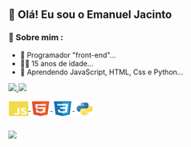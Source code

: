 ## 👋 Olá! Eu sou o Emanuel Jacinto
### 👀 Sobre mim :
- 📖 Programador "front-end"...
- 👦🏿 15 anos de idade...
- 🌱 Aprendendo JavaScript, HTML, Css e Python...
<div align="left">
  <a href="https://github.com/elzendev">
  <img height="42%" src="https://github-readme-stats.vercel.app/api?username=elzendev&show_icons=true&theme=radical&include_all_commits=true&count_private=true"/>
  <img height="50%" src="https://github-readme-stats.vercel.app/api/top-langs/?username=elzendev&layout=compact&langs_count=7&theme=radical"/>
</div>
  
  
<div style="display: inline_block"><br>
  <img align="center" alt="Elzen-Js" height="30" width="40" src="https://raw.githubusercontent.com/devicons/devicon/master/icons/javascript/javascript-plain.svg">
  <img align="center" alt="Elzen-HTML" height="30" width="40" src="https://raw.githubusercontent.com/devicons/devicon/master/icons/html5/html5-original.svg">
  <img align="center" alt="Elzen-CSS" height="30" width="40" src="https://raw.githubusercontent.com/devicons/devicon/master/icons/css3/css3-original.svg">
  <img align="center" alt="Elzen-Python" height="30" width="40" src="https://raw.githubusercontent.com/devicons/devicon/master/icons/python/python-original.svg">
</div>

##
  
<div>
  <a href = "mailto:manfufasa@gmail.com"><img src="https://img.shields.io/badge/-Gmail-%23333?style=for-the-badge&logo=gmail&logoColor=red" target="_blank"></a>
</div>

<!---
ElzenDev/ElzenDev is a ✨ special ✨ repository because its `README.md` (this file) appears on your GitHub profile.
You can click the Preview link to take a look at your changes.
--->

